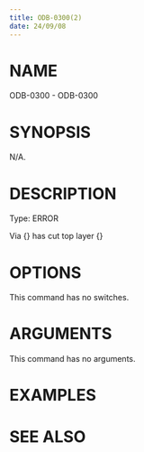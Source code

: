 ```yaml
---
title: ODB-0300(2)
date: 24/09/08
---
```


# NAME

ODB-0300 - ODB-0300

# SYNOPSIS

N/A.

# DESCRIPTION

Type: ERROR

Via {} has cut top layer {}

# OPTIONS

This command has no switches.

# ARGUMENTS

This command has no arguments.

# EXAMPLES

# SEE ALSO

